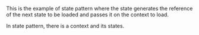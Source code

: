 This is the example of state pattern where the state generates the reference of the next state to be loaded and passes it
on the context to load. 

In state pattern, there is a context and its states. 